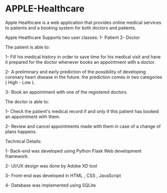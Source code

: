# APPLE-Healthcare
Apple Healthcare is a web application that provides online medical services to patients and a booking system for both doctors and patients.

Apple Healthcare Supports two user classes:
1- Patient
2- Doctor

The patient is able to:

1- Fill his medical history in order to save time for his medical visit and have it prepared for the doctor whenever books an appointment with a doctor.

2- A preliminary and early prediction of the possibility of developing coronary heart disease in the future. the prediction comes in two categories ( High - Low ).

3- Book an appointment with one of the registered doctors.


The doctor is able to:

1- Check the patient's medical record if and only if this patient has booked an appointment with them.

2- Review and cancel appointments made with them in case of a change of plans happens.

Technical Details:

1- Back-end was developed using Python Flask Web development framework.

2- UI/UX design was done by Adobe XD tool

3- Front-end was developed in HTML , CSS , JavaScript

4- Database was implemented using SQLite
